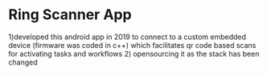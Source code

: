 # Ring Scanner App 
 1)developed this android app in 2019 to connect to a custom embedded device (firmware was coded in c++) which facilitates qr code based scans for activating tasks and workflows 2) opensourcing it as the stack has been changed

